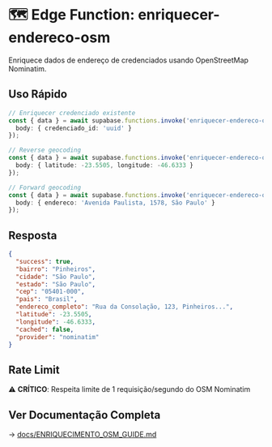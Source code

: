 # 🗺️ Edge Function: enriquecer-endereco-osm

Enriquece dados de endereço de credenciados usando OpenStreetMap Nominatim.

## Uso Rápido

```typescript
// Enriquecer credenciado existente
const { data } = await supabase.functions.invoke('enriquecer-endereco-osm', {
  body: { credenciado_id: 'uuid' }
});

// Reverse geocoding
const { data } = await supabase.functions.invoke('enriquecer-endereco-osm', {
  body: { latitude: -23.5505, longitude: -46.6333 }
});

// Forward geocoding
const { data } = await supabase.functions.invoke('enriquecer-endereco-osm', {
  body: { endereco: 'Avenida Paulista, 1578, São Paulo' }
});
```

## Resposta

```json
{
  "success": true,
  "bairro": "Pinheiros",
  "cidade": "São Paulo",
  "estado": "São Paulo",
  "cep": "05401-000",
  "pais": "Brasil",
  "endereco_completo": "Rua da Consolação, 123, Pinheiros...",
  "latitude": -23.5505,
  "longitude": -46.6333,
  "cached": false,
  "provider": "nominatim"
}
```

## Rate Limit

⚠️ **CRÍTICO**: Respeita limite de 1 requisição/segundo do OSM Nominatim

## Ver Documentação Completa

→ [docs/ENRIQUECIMENTO_OSM_GUIDE.md](../../../docs/ENRIQUECIMENTO_OSM_GUIDE.md)
